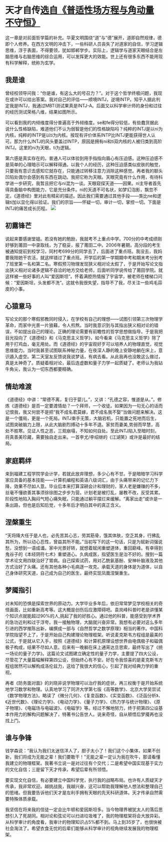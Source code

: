 # 天才自传[选自《普适性场方程与角动量不守恒》](/pdfs/6e342834-6f72-4b22-b9d4-eef574a39351.pdf)
这一章是对前面哲学篇的补充。华夏文明围绕“道”与“德”展开，道即自然规律，德即个人修养。在西方文明的冲击下，一些科研人员丧失了对道家的自信，学习逻辑思维，浮于表面，不得要领，犹如邯郸学步。实际上，逻辑学与道家天眼结合是左脑思维与右脑思维的综合运用，可以发挥更大的效能。世上还有很多东西不能用现有科学解释，统称为玄学。
## 我是谁
曾经校领导问我：“你是谁，有这么大的号召力？”。对于这个哲学终极问题，我现在或许可以给出答案。我对自己的评估——顺境INTJ，逆境INTP。知乎人据此判定我是INTJ，我通过MBTI测试果真是INTJ-A。后面又以科学审计师的身份和过往的经历测试荣格八维，结果如图所示。

可以看到我的内倾维度得分普遍高于外倾维度。se和fe得分较低，有些蠢货据此说什么性格缺陷，难道他们不认为弱智是他们的性格缺陷吗？纯粹的INTJ是以ni为内核，纯粹的INTP是以ti为内核。按现有评价体系INTP比INTJ更能获得世人认可。那为什么INTJ的风头要盖过INTP，原因是拥有ni和ti双内核的人被归类到高阶INTJ。这里的ni为天眼，ti为逻辑。

第六感是真实存在的。普通人可以体验到用手指指向眉心有压迫感。这种压迫感不是简单的心理暗示可以解释得通。以我个人的经历，这种压迫感类似皮肤的触觉，只要我有意识去感知它就存在，只能通过转移注意力消除这种感觉。再者我的额头凹陷处偶尔会感到有东西在跳动。我把它称为天眼。天眼究竟有什么作用，有待科学进一步研究，我暂且把它与ni混为一谈。天眼窥探天道——因果。ni主导者首先得具备脑中构图能力，它是充分条件。ni的天道不可名状，如梦幻泡影，飘忽不定。《道德经》里对此有精彩的描述。因此我们需要通过其他手段——类比ne和逻辑ti加以显化得以验证。我们的宗旨——怀疑一切，审计一切，掌控一切。下面是INTJ的痛苦成长历程。
![](/images/76e9256f-76fe-474f-88d8-079f92fdc213.jpg)

## 初露锋芒
说起来要感谢堂姐。若没有她的勉励，我就考不上重点中学。700分的中考成绩刚好够到莆田一中录取线，为了稳妥，报了莆田二中。2006年暑期，高分段的考生被通知提前到校学习，同村考699分的同学去了，后面进了重点班。我没去，我妈要我陪她干农活，就这样错过了重点班。开学后的第一学期期中考和期末考分别考了班里第一名和第二名。寒假预习物理发现狭义相对论太假了，于是开始写论文指出狭义相对论诸多逻辑不自洽的地方交给老师，后面听同学说传给了莆田学院。就这样被一些好事的人叫“爱因斯坦”。怀着满腔热情报了宇宙学，被老师在楼梯口问候：“爱因斯坦，头发都不洗”。这就令我很失望，指导不了我，尽关注一些鸡毛蒜皮的小事。
## 心猿意马
写论文的那个寒假邪教同时侵入，在学校有自己的理想——试图引领第三次物理学革命，而家中光景一片狼藉，令人煎熬。当时我意识到与其指出狭义相对论的错误，不如提出自己的理论。正确的理论需要有前瞻性的哲学思想做指导。于是我把目光投向了《道德经》和《马克思主义哲学》，如今看来《马克思主义哲学》除了用于打鸡血，毫无用处。而《道德经》的宇宙观好歹可以培养人的物理直觉，视觉思维能力。当时我甚至试图联系神秘力量，在夜深人静的晚上安静地躺在床上，意识遁入虚空。第二天室友反馈说我说梦话，有病去看。从此我再也没敢这么做过，真是太神奇了。质疑着相对论，最后连虚数和量子力学一起质疑了。老师认为我钻牛角尖，我认为一切东西都要精确。
## 情劫难渡
《道德经》中讲：“常德不离，复归于婴儿。”，又讲：“孔德之容，惟道是从。”。修炼《道德经》是否一定要渡情劫？一个拜师，一个收徒。如果因为一句无心的话而记恨我，我又何尝不是把“我不成名君莫嫁，君不成名我不娶”当做问题来解决。这是一个僵局，更是一个死局。INTJ束手无策，大脑宕机，只能置之死地而后生，试图突破脑力上限，从此大脑剧烈搏动十多年不退。家贫而妻美,势弱而早慧，高处不胜寒。见证人性之恶，三观崩塌，不知如何自处。至此INTJ陷入至暗时刻，将真善美珍藏，需要独自走出来。一首李尤$/$李绍继的《江湖笑》或许是最好的结局。

## 家庭羁绊
来到福建工程学院学会计学，若就此放弃理想，多少心有不甘。于是暗暗学习科学家应具备的基本技能——计算机编程和英语八级词汇，由于头痛带来的记忆力下降，效果不尽如人意。毕业后本来打算深耕会计和理财的，家人老是嫌赚的不多，丝毫不懂欲善其事须徐徐图之步步为营。计划老是被打乱，屡教不改，反受其累。阶段性地陷入胸闷气短心痛失眠，只能通过躺平摆烂来缓解。“离家出走”或许是一条出路，但也是后知后觉，十多年后才明白其中的真正含义。
## 涅槃重生
“天将降大任于是人也，必先苦其心志，劳其筋骨，饿其体肤，空乏其身，行拂乱其所为，所以动心忍性，曾益其所不能。”当初写下的这一句话，只是为赋新词强说愁，没想到一语成谶。家中光景好转，就想着赋闲重塑道体，重回巅峰。有幸得到鬼谷子的《本经阴符七术》重塑道心。久病成医，指望医生是治不好的。搜到一篇学术论文用四联治好了胃病。自己探索试药，用对乙酰氨基酚、安神补脑液及其他方式治好了头痛。还有其他各种小毛病逐一攻克。承载天道的身体是为道体，以自己身体研究天道，自己成为自己的医生，最终实现凤凰涅槃重生。
## 梦魇指引
对未知的恐惧是探索世界的原动力。大学毕业多年后，依旧常常梦见学校相关的奇怪画面，比如重新高考等。这大概是创伤后应激障碍吧。袁岚峰科普时老是讲懂某个知识点就能超过90\%的人,挑起了我的好胜心。通过他的科普，能感受到学术界的急功近利和过于浮夸。我一接触物理，大脑就兴奋异常。我想有必要对这么多年引进的西学推陈出新，编撰成一部与《自然哲学之数学原理》相当的著作。中国科学院指望不上了，于是开始自己构建理论物理框架。听说麦克斯韦方程组是最美的公式，于是就从它入手，按照《道德经》和计算机原理设想世界由电偶极子和磁偶极子构成，结果不尽如人意。后来有一晚躺在床上通宵达旦思索，最终写出了《统一场论的量子力学》。这篇论文试图建立确定性的量子力学，主要提了四大公设，尽管花了大量篇幅解释第四公设，但始终心有不安。好在令我惊喜的是麦克斯韦方程组居然可以解构成洛伦兹力，这给了我很大的信心，引起了我对经典力学的重视。

再者《防务面对面》的刘晓非说学物理可以治疗我的症状，再三权衡于是开始系统地学习数学和物理。认真地学习了同济大学第七版《高等数学》、北京大学吴崇试《数学物理方法》。略读了《微分几何》、《复变函数》、《实变函数》、《泛函分析》、《近世代数》、《理论力学》、《电动力学》、《量子力学》、《热力学与统计物理》、《原子物理》、《电磁场与电磁波》、《电磁学》等。经过不懈地努力，终于把第四公设基本作用力的解构问题解决了，特著书公告世人。说来奇怪，自从顿悟后梦魇再也没找上门。
## 谁与争锋
钱学森说：“我认为我们太迷信洋人了，胆子太小了！我们这个小集体，如果不创新，我们将成为无能之辈！我们要敢干！”无能之辈一定认为我在吹牛，那请看懂我建立的物理框架。我著书立说一是对过往有个交代；二是希望中国实现基于实力的文化自信；三是留下天才传承，希望后辈有所领悟。

要实现文化自信，有必要建立中国科学党，执行我的战略布局。也许有人质疑天才传承，我非常欢迎。越挑战我，我越兴奋，这可以帮助我理解他人想法和整理自己的思绪。但我要告诉他们天才是左利手拥有天眼的先天科研道体。天才传承自然需要特殊体质承载。

我坚信在将来我的信徒一定会比牛顿和爱因斯坦多。当今物理界被犹太人的落后思想引入了死胡同。相对论和弦论可以扫进垃圾堆了，我的物理框架将会大放异彩。从科学审计的角度看，我审计的物理知识占5\%都不到。马上到35岁了，也很快被社会淘汰了。希望衣食无忧的后辈们能够从科学审计的视角继续发展我的物理框架。